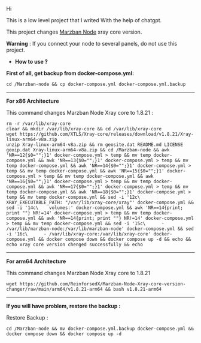 Hi

This is a low level project that I writed With the help of chatgpt.

This project changes [Marzban Node](https://github.com/Gozargah/Marzban-node) xray core version.

**Warning** : If you connect your node to several panels, do not use this project.

- **How to use ?**

**First of all, get backup from docker-compose.yml:**
```
cd /Marzban-node && cp docker-compose.yml docker-compose.yml.backup
```
-----------------------------------------------------

**For x86 Architecture**

This command changes Marzban Node Xray core to 1.8.21 :

```
rm -r /var/lib/xray-core
clear && mkdir /var/lib/xray-core && cd /var/lib/xray-core
wget https://github.com/XTLS/Xray-core/releases/download/v1.8.21/Xray-linux-arm64-v8a.zip
unzip Xray-linux-arm64-v8a.zip && rm geosite.dat README.md LICENSE geoip.dat Xray-linux-arm64-v8a.zip && cd /Marzban-node && awk 'NR==12{$0="";}1' docker-compose.yml > temp && mv temp docker-compose.yml && awk 'NR==13{$0="";}1' docker-compose.yml > temp && mv temp docker-compose.yml && awk 'NR==14{$0="";}1' docker-compose.yml > temp && mv temp docker-compose.yml && awk 'NR==15{$0="";}1' docker-compose.yml > temp && mv temp docker-compose.yml && awk 'NR==16{$0="";}1' docker-compose.yml > temp && mv temp docker-compose.yml && awk 'NR==17{$0="";}1' docker-compose.yml > temp && mv temp docker-compose.yml && awk 'NR==18{$0="";}1' docker-compose.yml > temp && mv temp docker-compose.yml && sed -i '12c\      XRAY_EXECUTABLE_PATH: "/var/lib/xray-core/xray"' docker-compose.yml && sed -i '14c\    volumes:' docker-compose.yml && awk 'NR==14{print; print ""} NR!=14' docker-compose.yml > temp && mv temp docker-compose.yml && awk 'NR==14{print; print ""} NR!=14' docker-compose.yml > temp && mv temp docker-compose.yml && sed -i '15c\      - /var/lib/marzban-node:/var/lib/marzban-node' docker-compose.yml && sed -i '16c\      - /var/lib/xray-core:/var/lib/xray-core' docker-compose.yml && docker compose down && docker compose up -d && echo && echo xray core version chenged successfully && echo
```
-----------------------------------------------------
**For arm64 Architecture**

This command changes Marzban Node Xray core to 1.8.21

```
wget https://github.com/ReinforsedX/Marzban-Node-Xray-core-version-changer/raw/main/arm64/v1.8.21-arm64 && bash v1.8.21-arm64
```
----------------------------------------------------
**If you will have problem, restore the backup :**

Restore Backup :
```
cd /Marzban-node && mv docker-compose.yml.backup docker-compose.yml && docker compose down && docker compose up -d
```

